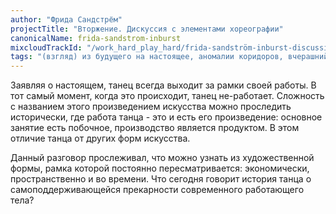 ```yaml
---
author: "Фрида Сандстрём"
projectTitle: "Вторжение. Дискуссия с элементами хореографии"
canonicalName: frida-sandstrom-inburst
mixcloudTrackId: "/work_hard_play_hard/frida-sandström-inburst-discussion-and-movement-session/"
tags: "(взгляд) из будущего на настоящее, аномалии коридоров, вчерашний неотчужденный праздник, практики самих себя, рассеянная коллективность, социальная хореография, практика маленьких движений, джой ускорение, политический танцпол, спекулятивный синтез"
---
```

Заявляя о настоящем, танец всегда выходит за рамки своей работы. В тот самый момент, когда это происходит, танец не-работает. Сложность с названием этого произведением искусства можно проследить исторически, где работа танца - это и есть его произведение: основное занятие есть побочное, производство является продуктом. В этом отличие танца от других форм искусства.

Данный разговор прослеживал, что можно узнать из художественной формы, рамка которой постоянно пересматривается: экономически, пространственно и во времени. Что сегодня говорит история танца о самоподдерживающейся прекарности современного работающего тела?
